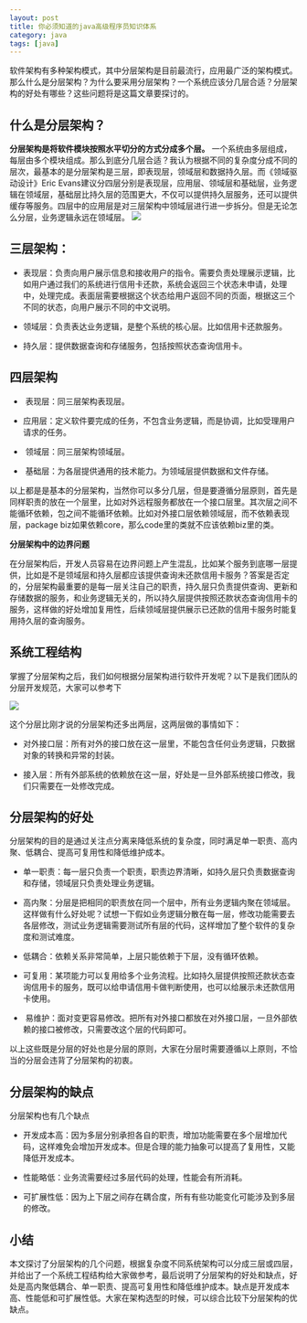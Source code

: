```yaml
---
layout: post
title: 你必须知道的java高级程序员知识体系
category: java
tags: [java]
---
```


 软件架构有多种架构模式，其中分层架构是目前最流行，应用最广泛的架构模式。那么什么是分层架构？为什么要采用分层架构？一个系统应该分几层合适？分层架构的好处有哪些？这些问题将是这篇文章要探讨的。
 
 
 ## 什么是分层架构？
 
 **分层架构是将软件模块按照水平切分的方式分成多个层。**  一个系统由多层组成，每层由多个模块组成。那么到底分几层合适？我认为根据不同的复杂度分成不同的层次，最基本的是分层架构是三层，即表现层，领域层和数据持久层。而《领域驱动设计》Eric Evans建议分四层分别是表现层，应用层、领域层和基础层，业务逻辑在领域层，基础层比持久层的范围更大，不仅可以提供持久层服务，还可以提供缓存等服务。四层中的应用层是对三层架构中领域层进行进一步拆分。但是无论怎么分层，业务逻辑永远在领域层。
 ![](https://mmbiz.qpic.cn/mmbiz_png/Bf4u9qKuXWuQZ9FQWD7EfHURILtLqNTNRO6YQL3rIEPKkJSZyiaHhWZClGQMmmic2gOYqlBHzrEWYniaOhB4e0Rbg/640?wx_fmt=png&tp=webp&wxfrom=5&wx_lazy=1)
 
  ## 三层架构：

* 表现层：负责向用户展示信息和接收用户的指令。需要负责处理展示逻辑，比如用户通过我们的系统进行信用卡还款，系统会返回三个状态未申请，处理中，处理完成。表面层需要根据这个状态给用户返回不同的页面，根据这三个不同的状态，向用户展示不同的中文说明。

* 领域层：负责表达业务逻辑，是整个系统的核心层。比如信用卡还款服务。

* 持久层：提供数据查询和存储服务，包括按照状态查询信用卡。

  

 ## 四层架构

*  表现层：同三层架构表现层。

* 应用层：定义软件要完成的任务，不包含业务逻辑，而是协调，比如受理用户请求的任务。

*  领域层：同三层架构领域层。

*  基础层：为各层提供通用的技术能力。为领域层提供数据和文件存储。

以上都是是基本的分层架构，当然你可以多分几层，但是要遵循分层原则，首先是同样职责的放在一个层里，比如对外远程服务都放在一个接口层里。其次层之间不能循环依赖，包之间不能循环依赖。比如对外接口层依赖领域层，而不依赖表现层，package biz如果依赖core，那么code里的类就不应该依赖biz里的类。

**分层架构中的边界问题**

在分层架构后，开发人员容易在边界问题上产生混乱，比如某个服务到底哪一层提供，比如是不是领域层和持久层都应该提供查询未还款信用卡服务？答案是否定的，分层架构最重要的是每一层关注自己的职责，持久层只负责提供查询、更新和存储数据的服务，和业务逻辑无关的，所以持久层提供按照还款状态查询信用卡的服务，这样做的好处增加复用性，后续领域层提供展示已还款的信用卡服务时能复用持久层的查询服务。

 ## 系统工程结构

掌握了分层架构之后，我们如何根据分层架构进行软件开发呢？以下是我们团队的分层开发规范，大家可以参考下

![](https://mmbiz.qpic.cn/mmbiz_png/Bf4u9qKuXWuQZ9FQWD7EfHURILtLqNTNYKXqPmJOTOWiaaK0MPIIyVapqK2yvsIkrZnGoQ9xH4u1ePtiaXYLTibVw/640?wx_fmt=png&tp=webp&wxfrom=5&wx_lazy=1)

这个分层比刚才说的分层架构还多出两层，这两层做的事情如下：

* 对外接口层：所有对外的接口放在这一层里，不能包含任何业务逻辑，只数据对象的转换和异常的封装。

* 接入层：所有外部系统的依赖放在这一层，好处是一旦外部系统接口修改，我们只需要在一处修改完成。

  

 ## 分层架构的好处

分层架构的目的是通过关注点分离来降低系统的复杂度，同时满足单一职责、高内聚、低耦合、提高可复用性和降低维护成本。

* 单一职责：每一层只负责一个职责，职责边界清晰，如持久层只负责数据查询和存储，领域层只负责处理业务逻辑。

* 高内聚：分层是把相同的职责放在同一个层中，所有业务逻辑内聚在领域层。这样做有什么好处呢？试想一下假如业务逻辑分散在每一层，修改功能需要去各层修改，测试业务逻辑需要测试所有层的代码，这样增加了整个软件的复杂度和测试难度。

* 低耦合：依赖关系非常简单，上层只能依赖于下层，没有循环依赖。

* 可复用：某项能力可以复用给多个业务流程。比如持久层提供按照还款状态查询信用卡的服务，既可以给申请信用卡做判断使用，也可以给展示未还款信用卡使用。

*  易维护：面对变更容易修改。把所有对外接口都放在对外接口层，一旦外部依赖的接口被修改，只需要改这个层的代码即可。

以上这些既是分层的好处也是分层的原则，大家在分层时需要遵循以上原则，不恰当的分层会违背了分层架构的初衷。

## 分层架构的缺点

分层架构也有几个缺点

* 开发成本高：因为多层分别承担各自的职责，增加功能需要在多个层增加代码，这样难免会增加开发成本。但是合理的能力抽象可以提高了复用性，又能降低开发成本。

* 性能略低：业务流需要经过多层代码的处理，性能会有所消耗。

* 可扩展性低：因为上下层之间存在耦合度，所有有些功能变化可能涉及到多层的修改。

## 小结

本文探讨了分层架构的几个问题，根据复杂度不同系统架构可以分成三层或四层，并给出了一个系统工程结构给大家做参考，最后说明了分层架构的好处和缺点，好处是高内聚低耦合、单一职责、提高可复用性和降低维护成本。缺点是开发成本高、性能低和可扩展性低。大家在架构选型的时候，可以综合比较下分层架构的优缺点。
